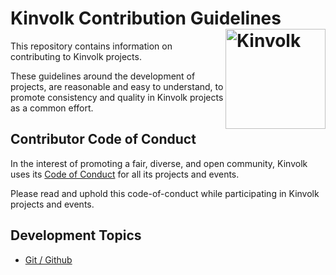# Kinvolk Contribution Guidelines <img align="right" src="https://avatars2.githubusercontent.com/u/14073052?s=200&v=4" alt="Kinvolk" width="160">

This repository contains information on contributing to Kinvolk projects.

These guidelines around the development of projects, are reasonable and easy to
understand, to promote consistency and quality in Kinvolk projects as a common
effort.

## Contributor Code of Conduct

In the interest of promoting a fair, diverse, and open community, Kinvolk uses
its [Code of Conduct](./CODE_OF_CONDUCT.md) for all its projects and events.

Please read and uphold this code-of-conduct while participating in Kinvolk
projects and events.

## Development Topics

 * [Git / Github](./git/README.md)
